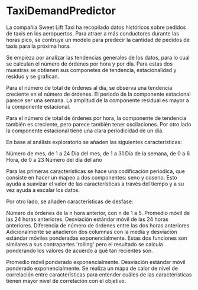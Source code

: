 # TaxiDemandPredictor

La compañía Sweet Lift Taxi ha recopilado datos históricos sobre pedidos de taxis en los aeropuertos. Para atraer a más conductores durante las horas pico, se contruye un modelo para predecir la cantidad de pedidos de taxis para la próxima hora.

Se empieza por analizar las tendencias generales de los datos, para lo cual se calculan el número de órdenes por hora y por día. Para estas dos muestras se obtienen sus componetes de tendencia, estacionalidad y residuo y se grafican.

Para el número de total de órdenes al día, se observa una tendencia creciente en el número de órdenes. El periodo de la componente estacional parece ser una semana. La amplitud de la componente residual es mayor a la componente estacional.

Para el número de total de órdenes por hora, la componente de tendencia también es creciente, pero parece también tener oscilaciones. Por otro lado la componente estacional tiene una clara periodicidad de un día.

En base al análisis exploratorio se añaden las siguientes características:

Número de mes, de 1 a 24
Día del mes, de 1 a 31
Día de la semana, de 0 a 6
Hora, de 0 a 23
Número del día del año

Para las primeras características se hace una codificación periódica, que consiste en hacer un mapeo a dos componentes: seno y coseno. Esto ayuda a suavizar el valor de las características a través del tiempo y a su vez ayuda a escalar los datos.


Por otro lado, se añaden características de desfase:

Número de órdenes de la n hora anterior, con n de 1 a 5.
Promedio móvil de las 24 horas anteriores.
Desviación estándar móvil de las 24 horas anteriores.
Diferencia de número de órdenes entre las dos horas anteriores
Adicionalmente se añadieron dos columnas con la media y desviación estándar móviles ponderadas exponencialmente. Estas dos funciones son similares a sus contrapartes 'rolling' pero el resultado se calcula ponderando los valores de acuerdo a qué tan recientes son.

Promedio móvil ponderado exponencialmente.
Desviación estándar móvil ponderado exponencialmente.
Se realiza un mapa de calor de nivel de correlación entre características para entender cuáles de las características tienen mayor nivel de correlación con el objetivo.
